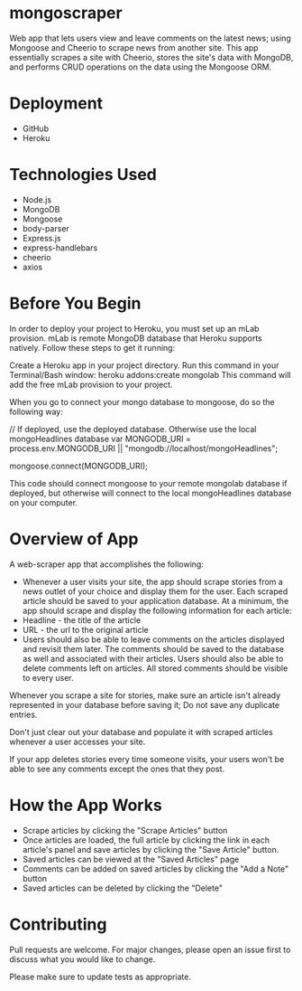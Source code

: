 # mongoscraper
Web app that lets users view and leave comments on the latest news; using Mongoose and Cheerio to scrape news from another site. This app essentially scrapes a site with Cheerio, stores the site's data with MongoDB, and performs CRUD operations on the data using the Mongoose ORM.

# Deployment
* GitHub
* Heroku

# Technologies Used
* Node.js
* MongoDB
* Mongoose
* body-parser
* Express.js
* express-handlebars
* cheerio
* axios

# Before You Begin
In order to deploy your project to Heroku, you must set up an mLab provision. mLab is remote MongoDB database that Heroku supports natively. Follow these steps to get it running:

Create a Heroku app in your project directory. Run this command in your Terminal/Bash window:
heroku addons:create mongolab
This command will add the free mLab provision to your project.

When you go to connect your mongo database to mongoose, do so the following way:

// If deployed, use the deployed database. Otherwise use the local mongoHeadlines database
var MONGODB_URI = process.env.MONGODB_URI || "mongodb://localhost/mongoHeadlines";

mongoose.connect(MONGODB_URI);

This code should connect mongoose to your remote mongolab database if deployed, but otherwise will connect to the local mongoHeadlines database on your computer.

# Overview of App
A web-scraper app that accomplishes the following:
* Whenever a user visits your site, the app should scrape stories from a news outlet of your choice and display them for the user. Each scraped article should be saved to your application database. At a minimum, the app should scrape and display the following information for each article:
* Headline - the title of the article
* URL - the url to the original article
* Users should also be able to leave comments on the articles displayed and revisit them later. The comments should be saved to the database as well and associated with their articles. Users should also be able to delete comments left on articles. All stored comments should be visible to every user.


Whenever you scrape a site for stories, make sure an article isn't already represented in your database before saving it; Do not save any duplicate entries.

Don't just clear out your database and populate it with scraped articles whenever a user accesses your site.

If your app deletes stories every time someone visits, your users won't be able to see any comments except the ones that they post.

# How the App Works
* Scrape articles by clicking the "Scrape Articles" button
* Once articles are loaded, the full article by clicking the link in each article's panel and save articles by clicking the "Save Article" button.
* Saved articles can be viewed at the "Saved Articles" page
* Comments can be added on saved articles by clicking the "Add a Note" button
* Saved articles can be deleted by clicking the "Delete" 

# Contributing
Pull requests are welcome. For major changes, please open an issue first to discuss what you would like to change.

Please make sure to update tests as appropriate.